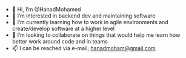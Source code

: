 - 👋 Hi, I’m @HanadMohamed
- 👀 I’m interested in backend dev and maintaining software
- 🌱 I’m currently learning how to work in agile environments and create/develop software at a higher level
- 💞️ I’m looking to collaborate on things that would help me learn how better work around code and in teams
- 📫 I can be reached via e-mail; hanadmoham@gmail.com

<!---
HanadMohamed/HanadMohamed is a ✨ special ✨ repository because its `README.md` (this file) appears on your GitHub profile.
You can click the Preview link to take a look at your changes.
--->
